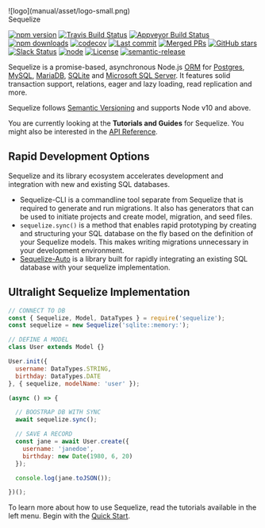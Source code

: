 <div>
  <div class="center logo">
    ![logo](manual/asset/logo-small.png)
  </div>
  <div class="center sequelize">Sequelize</div>
</div>

[![npm version](https://badgen.net/npm/v/sequelize)](https://www.npmjs.com/package/sequelize)
[![Travis Build Status](https://badgen.net/travis/sequelize/sequelize?icon=travis)](https://travis-ci.org/sequelize/sequelize)
[![Appveyor Build Status](https://ci.appveyor.com/api/projects/status/9l1ypgwsp5ij46m3/branch/master?svg=true)](https://ci.appveyor.com/project/sushantdhiman/sequelize/branch/master)
[![npm downloads](https://badgen.net/npm/dm/sequelize)](https://www.npmjs.com/package/sequelize)
[![codecov](https://badgen.net/codecov/c/github/sequelize/sequelize?icon=codecov)](https://codecov.io/gh/sequelize/sequelize)
[![Last commit](https://badgen.net/github/last-commit/sequelize/sequelize)](https://github.com/sequelize/sequelize)
[![Merged PRs](https://badgen.net/github/merged-prs/sequelize/sequelize)](https://github.com/sequelize/sequelize)
[![GitHub stars](https://badgen.net/github/stars/sequelize/sequelize)](https://github.com/sequelize/sequelize)
[![Slack Status](http://sequelize-slack.herokuapp.com/badge.svg)](http://sequelize-slack.herokuapp.com/)
[![node](https://badgen.net/npm/node/sequelize)](https://www.npmjs.com/package/sequelize)
[![License](https://badgen.net/github/license/sequelize/sequelize)](https://github.com/sequelize/sequelize/blob/master/LICENSE)
[![semantic-release](https://img.shields.io/badge/%20%20%F0%9F%93%A6%F0%9F%9A%80-semantic--release-e10079.svg)](https://github.com/semantic-release/semantic-release)

Sequelize is a promise-based, asynchronous Node.js [ORM](https://en.wikipedia.org/wiki/Object-relational_mapping) for [Postgres](https://en.wikipedia.org/wiki/PostgreSQL), [MySQL](https://en.wikipedia.org/wiki/MySQL), [MariaDB](https://en.wikipedia.org/wiki/MariaDB), [SQLite](https://en.wikipedia.org/wiki/SQLite) and [Microsoft SQL Server](https://en.wikipedia.org/wiki/Microsoft_SQL_Server). It features solid transaction support, relations, eager and lazy loading, read replication and more.

Sequelize follows [Semantic Versioning](http://semver.org) and supports Node v10 and above.

You are currently looking at the **Tutorials and Guides** for Sequelize. You might also be interested in the [API Reference](identifiers.html).

## Rapid Development Options

Sequelize and its library ecosystem accelerates development and integration with new and existing SQL databases.

* Sequelize-CLI is a commandline tool separate from Sequelize that is required to generate and run migrations. It also has generators that can be used to initiate projects and create model, migration, and seed files.
* `sequelize.sync()` is a method that enables rapid prototyping by creating and structuring your SQL database on the fly based on the definition of your Sequelize models. This makes writing migrations unnecessary in your development environment.
* [Sequelize-Auto](https://github.com/sequelize/sequelize-auto) is a library built for rapidly integrating an existing SQL database with your sequelize implementation.

## Ultralight Sequelize Implementation

```js
// CONNECT TO DB
const { Sequelize, Model, DataTypes } = require('sequelize');
const sequelize = new Sequelize('sqlite::memory:');

// DEFINE A MODEL
class User extends Model {}

User.init({
  username: DataTypes.STRING,
  birthday: DataTypes.DATE
}, { sequelize, modelName: 'user' });

(async () => {

  // BOOSTRAP DB WITH SYNC
  await sequelize.sync();

  // SAVE A RECORD
  const jane = await User.create({
    username: 'janedoe',
    birthday: new Date(1980, 6, 20)
  });

  console.log(jane.toJSON());

})();
```

To learn more about how to use Sequelize, read the tutorials available in the left menu. Begin with the [Quick Start](manual/quick-start.html).
